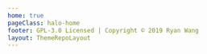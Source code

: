 ```yaml
---
home: true
pageClass: halo-home
footer: GPL-3.0 Licensed | Copyright © 2019 Ryan Wang
layout: ThemeRepoLayout
---
```


<div>
  <ThemeRepo-Index></ThemeRepo-Index>
</div>
